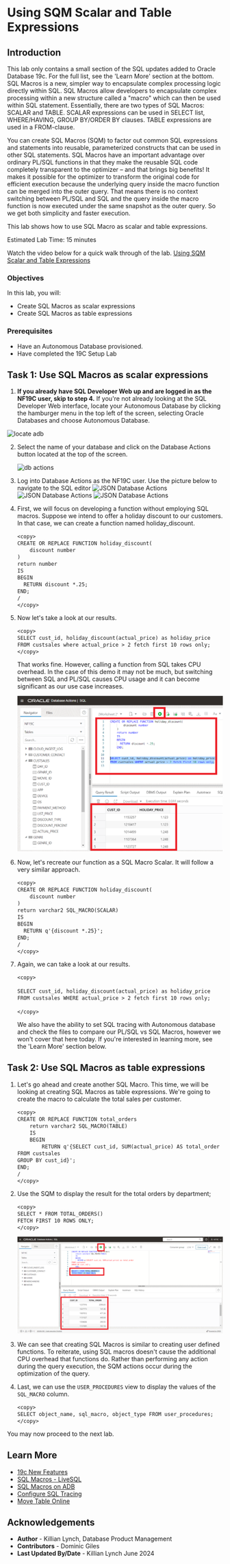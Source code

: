 # Using SQM Scalar and Table Expressions

## Introduction
This lab only contains a small section of the SQL updates added to Oracle Database 19c. For the full list, see the 'Learn More' section at the bottom. SQL Macros is a new, simpler way to encapsulate complex processing logic directly within SQL. SQL Macros allow developers to encapsulate complex processing within a new structure called a "macro" which can then be used within SQL statement. Essentially, there are two types of SQL Macros: SCALAR and TABLE.  SCALAR expressions can be used in SELECT list, WHERE/HAVING, GROUP BY/ORDER BY clauses.  TABLE expressions are used in a FROM-clause.

You can create SQL Macros (SQM) to factor out common SQL expressions and statements into reusable, parameterized constructs that can be used in other SQL statements. SQL Macros have an important advantage over ordinary PL/SQL functions in that they make the reusable SQL code completely transparent to the optimizer – and that brings big benefits! It makes it possible for the optimizer to transform the original code for efficient execution because the underlying query inside the macro function can be merged into the outer query. That means there is no context switching between PL/SQL and SQL and the query inside the macro function is now executed under the same snapshot as the outer query. So we get both simplicity and faster execution.

This lab shows how to use SQL Macro as scalar and table expressions.

Estimated Lab Time: 15 minutes

Watch the video below for a quick walk through of the lab.
[Using SQM Scalar and Table Expressions](videohub:1_mdq4mino)

### Objectives

In this lab, you will:
* Create SQL Macros as scalar expressions 
* Create SQL Macros as table expressions

### Prerequisites
* Have an Autonomous Database provisioned.
* Have completed the 19C Setup Lab

## Task 1: Use SQL Macros as scalar expressions

1. **If you already have SQL Developer Web up and are logged in as the NF19C user, skip to step 4.** If you're not already looking at the SQL Developer Web interface, locate your Autonomous Database by clicking the hamburger menu in the top left of the screen, selecting Oracle Databases and choose Autonomous Database. 
 
  ![locate adb](/json-in-the-db/images/oci-navigation-adw.png " ")
 
2. Select the name of your database and click on the Database Actions button located at the top of the screen.

   ![db actions](/json-in-the-db/images/database-actions.png " ")
   
3. Log into Database Actions as the NF19C user. Use the picture below to navigate to the SQL editor
	![JSON Database Actions](/json-in-the-db/images/db-actions-logout.png)
	![JSON Database Actions](/json-in-the-db/images/login-db.png)
	![JSON Database Actions](/json-in-the-db/images/new-sql.png)

4. First, we will focus on developing a function without employing SQL macros. Suppose we intend to offer a holiday discount to our customers. In that case, we can create a function named holiday\_discount.

    ```
    <copy>
    CREATE OR REPLACE FUNCTION holiday_discount(
        discount number
    )
    return number
    IS
    BEGIN
      RETURN discount *.25;
    END;
    /
    </copy>
    ```
5. Now let's take a look at our results.

    ```
    <copy>
    SELECT cust_id, holiday_discount(actual_price) as holiday_price
    FROM custsales where actual_price > 2 fetch first 10 rows only;
    </copy>
    ```
    That works fine. However, calling a function from SQL takes CPU overhead. In the case of this demo it may not be much, but switching between SQL and PL/SQL causes CPU usage and it can become significant as our use case increases. 

    ![Check California tax output](./images/total-sales.png)


6. Now, let's recreate our function as a SQL Macro Scalar. It will follow a very similar approach.

    ```
    <copy>
    CREATE OR REPLACE FUNCTION holiday_discount(
        discount number
    )
    return varchar2 SQL_MACRO(SCALAR)
    IS
    BEGIN
      RETURN q'{discount *.25}';
    END;
    /
    </copy>
    ```
7. Again, we can take a look at our results.

    ```
    <copy>

    SELECT cust_id, holiday_discount(actual_price) as holiday_price
    FROM custsales WHERE actual_price > 2 fetch first 10 rows only;

    </copy>
    ```


    We also have the ability to set SQL tracing with Autonomous database and check the files to compare our PL/SQL vs SQL Macros, however we won't cover that here today. If you're interested in learning more, see the 'Learn More' section below.

## Task 2: Use SQL Macros as table expressions 

1. Let's go ahead and create another SQL Macro. This time, we will be looking at creating SQL Macros as table expressions. We're going to create the macro to calculate the total sales per customer.

    ```
    <copy>
    CREATE OR REPLACE FUNCTION total_orders
        return varchar2 SQL_MACRO(TABLE)
        IS
        BEGIN
            RETURN q'{SELECT cust_id, SUM(actual_price) AS total_order
    FROM custsales
    GROUP BY cust_id}';
    END;
    /
    </copy>
    ```
2. Use the SQM to display the result for the total orders by department;

    ```
    <copy>
    SELECT * FROM TOTAL_ORDERS()
    FETCH FIRST 10 ROWS ONLY;
    </copy>
    ```

    ![Sales and IT Budget](./images/sqm.png " ")


3. We can see that creating SQL Macros is similar to creating user defined functions. To reiterate, using SQL macros doesn't cause the additional CPU overhead that functions do. Rather than performing any action during the query execution, the SQM actions occur during the optimization of the query. 

6. Last, we can use the `USER_PROCEDURES` view to display the values of the `SQL_MACRO` column.

    ```
    <copy>
    SELECT object_name, sql_macro, object_type FROM user_procedures;
    </copy>
    ```

You may now proceed to the next lab.

## Learn More
- [19c New Features](https://docs.oracle.com/en/database/oracle/oracle-database/19/newft/new-features.html#GUID-5490FE65-562B-49DC-9246-661592C630F9)
- [SQL Macros - LiveSQL](https://livesql.oracle.com/apex/livesql/file/tutorial_KQNYERE8ZF07EZMRR6KJ0RNIR.html)
- [SQL Macros on ADB](https://blogs.oracle.com/datawarehousing/sql-macros-have-arrived-in-autonomous-database)
- [Configure SQL Tracing](https://docs.oracle.com/en/cloud/paas/autonomous-database/adbsa/application-tracing-configure.html#GUID-542ED992-FF58-498A-9C24-0F531AC981BE)
- [Move Table Online](https://docs.oracle.com/en/database/oracle/oracle-database/12.2/sqlrf/ALTER-TABLE.html#GUID-552E7373-BF93-477D-9DA3-B2C9386F2877)

## Acknowledgements

* **Author** - Killian Lynch, Database Product Management
* **Contributors** - Dominic Giles
* **Last Updated By/Date** - Killian Lynch June 2024
